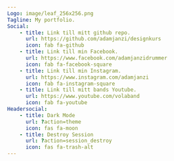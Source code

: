 ```yaml
---
Logo: image/leaf_256x256.png
Tagline: My portfolio.
Social:
    - title: Link till mitt github repo.
      url: https://github.com/adamjanzi/designkurs
      icon: fab fa-github
    - title: Link till min Facebook.
      url: https://www.facebook.com/adamjanzidrummer
      icon: fab fa-facebook-square
    - title: Link till min Instagram.
      url: https://www.instagram.com/adamjanzi
      icon: fab fa-instagram-square
    - title: Link till mitt bands Youtube.
      url: https://www.youtube.com/volaband
      icon: fab fa-youtube
Headersocial:
    - title: Dark Mode
      url: ?action=theme
      icon: fas fa-moon
    - title: Destroy Session
      url: ?action=session_destroy
      icon: fas fa-trash-alt
---
```

